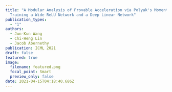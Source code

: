 ```yaml
---
title: "A Modular Analysis of Provable Acceleration via Polyak's Momentum:
  Training a Wide ReLU Network and a Deep Linear Network"
publication_types:
  - "1"
authors:
  - Jun-Kun Wang
  - Chi-Heng Lin
  - Jacob Abernethy
publication: ICML 2021
draft: false
featured: true
image:
  filename: featured.png
  focal_point: Smart
  preview_only: false
date: 2021-04-15T04:18:40.686Z
---
```


